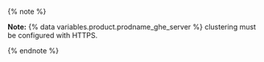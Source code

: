 {% note %}

**Note:** {% data variables.product.prodname_ghe_server %} clustering must be configured with HTTPS.

{% endnote %}
